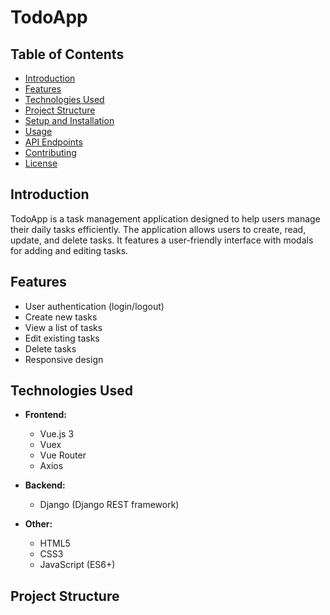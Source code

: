 # TodoApp

## Table of Contents

- [Introduction](#introduction)
- [Features](#features)
- [Technologies Used](#technologies-used)
- [Project Structure](#project-structure)
- [Setup and Installation](#setup-and-installation)
- [Usage](#usage)
- [API Endpoints](#api-endpoints)
- [Contributing](#contributing)
- [License](#license)

## Introduction

TodoApp is a task management application designed to help users manage their daily tasks efficiently. The application allows users to create, read, update, and delete tasks. It features a user-friendly interface with modals for adding and editing tasks.

## Features

- User authentication (login/logout)
- Create new tasks
- View a list of tasks
- Edit existing tasks
- Delete tasks
- Responsive design

## Technologies Used

- **Frontend:**
  - Vue.js 3
  - Vuex
  - Vue Router
  - Axios

- **Backend:**
  - Django (Django REST framework)

- **Other:**
  - HTML5
  - CSS3
  - JavaScript (ES6+)

## Project Structure